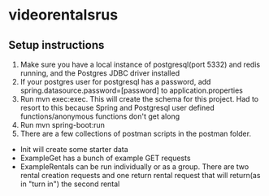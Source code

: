 # videorentalsrus

## Setup instructions

1. Make sure you have a local instance of postgresql(port 5332) and redis running, and the Postgres JDBC driver installed
2. If your postgres user for postgresql has a password, add spring.datasource.password=[password] to application.properties
3. Run mvn exec:exec. This will create the schema for this project. Had to resort to this because Spring
and Postgresql user defined functions/anonymous functions don't get along
4. Run mvn spring-boot:run
5. There are a few collections of postman scripts in the postman folder.
  * Init will create some starter data
  * ExampleGet has a bunch of example GET requests
  * ExampleRentals can be run individually or as a group. There are two rental creation requests and one return rental
    request that will return(as in "turn in") the second rental

